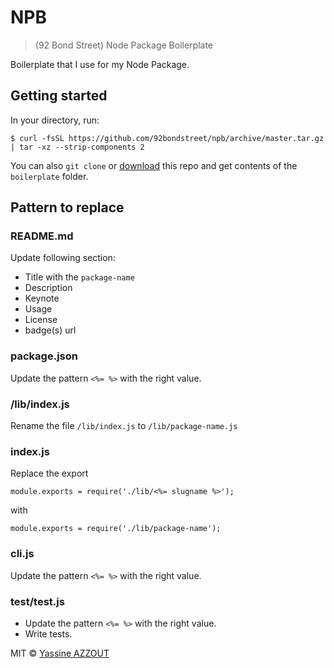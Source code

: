 # NPB

> (92 Bond Street) Node Package Boilerplate

Boilerplate that I use for my Node Package.

## Getting started

In your directory, run:

```
$ curl -fsSL https://github.com/92bondstreet/npb/archive/master.tar.gz | tar -xz --strip-components 2
```

You can also `git clone` or [download](https://github.com/92bondstreet/npb/archive/master.zip) this repo and get contents of the `boilerplate` folder.

## Pattern to replace

### README.md

Update following section:

* Title with the `package-name`
* Description
* Keynote
* Usage
* License
* badge(s) url


### package.json

Update the pattern `<%= %>` with the right value.

### /lib/index.js

Rename the file `/lib/index.js` to `/lib/package-name.js`

### index.js

Replace the export

```
module.exports = require('./lib/<%= slugname %>');
```

with

```
module.exports = require('./lib/package-name');
```

### cli.js

Update the pattern `<%= %>` with the right value.

### test/test.js

* Update the pattern `<%= %>` with the right value.
* Write tests.


MIT © [Yassine AZZOUT](http://yass.io)
